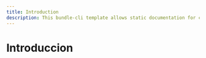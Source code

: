 ```yaml
---
title: Introduction
description: This bundle-cli template allows static documentation for components from markdown documents
---
```


# Introduccion
